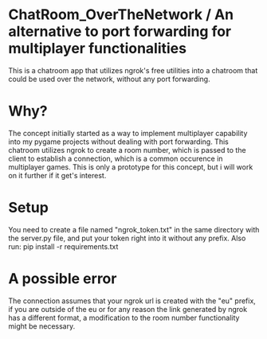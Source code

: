 # ChatRoom_OverTheNetwork / An alternative to port forwarding for multiplayer functionalities
This is a chatroom app that utilizes ngrok's free utilities into a chatroom that could be used over the network, without any port forwarding.

# Why?
The concept initially started as a way to implement multiplayer capability into my pygame projects without dealing with port forwarding. This chatroom utilizes ngrok to create a room number, which is passed to the client to establish a connection, which is a common occurence in multiplayer games. This is only a prototype for this concept, but i will work on it further if it get's interest.

# Setup
You need to create a file named "ngrok_token.txt" in the same directory with the server.py file, and put your token right into it without any prefix.
Also run:
pip install -r requirements.txt

# A possible error
The connection assumes that your ngrok url is created with the "eu" prefix, if you are outside of the eu or for any reason the link generated by ngrok has a different format, a modification to the room number functionality might be necessary.
